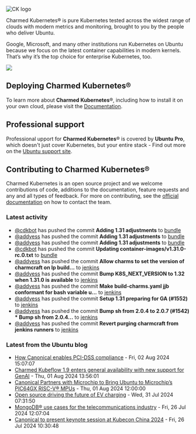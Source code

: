 ![CK logo](https://assets.ubuntu.com/v1/451d4cf4-Charmed+Kubernetes_RGB_onWhite_2022.svg)

Charmed Kubernetes® is pure Kubernetes tested across the widest range of clouds with modern metrics and monitoring, brought to you by the people who deliver Ubuntu.

Google, Microsoft, and many other institutions run Kubernetes on Ubuntu because we focus on the latest container capabilities in modern kernels. That’s why it’s the top choice for enterprise Kubernetes, too.

![](https://assets.ubuntu.com/v1/843c77b6-juju-at-a-glace.svg)

## Deploying Charmed Kubernetes®

To learn more about **Charmed Kubernetes**®, including how to install it on your own cloud, please visit the [Documentation][docs].

## Professional support

Professional upport for **Charmed Kubernetes**® is covered by **Ubuntu Pro**, which doesn't just cover Kubernetes, but your entire stack - Find out more on the [Ubuntu support site](https://ubuntu.com/support).

## Contributing to Charmed Kubernetes®

Charmed Kubernetes is an open source project and we welcome contributions of code, additions to the documentation, feature requests and any and all types of feedback. For more on contributing, see the [official documentation][get-in-touch] on how to contact the team.

<!-- LINKS -->
[docs]: https://ubuntu.com/kubernetes/docs
[get-in-touch]: https://ubuntu.com/kubernetes/docs/get-in-touch

### Latest activity

<!-- activity starts -->
 - [@cdkbot](https://github.com/cdkbot) has pushed the commit **Adding 1.31 adjustments** to [bundle](https://github.com/charmed-kubernetes/bundle)
 - [@addyess](https://github.com/addyess) has pushed the commit **Adding 1.31 adjustments** to [bundle](https://github.com/charmed-kubernetes/bundle)
 - [@addyess](https://github.com/addyess) has pushed the commit **Adding 1.31 adjustments** to [bundle](https://github.com/charmed-kubernetes/bundle)
 - [@cdkbot](https://github.com/cdkbot) has pushed the commit **Updating container-images/v1.31.0-rc.0.txt** to [bundle](https://github.com/charmed-kubernetes/bundle)
 - [@addyess](https://github.com/addyess) has pushed the commit **Allow charms to set the version of charmcraft on lp build...** to [jenkins](https://github.com/charmed-kubernetes/jenkins)
 - [@addyess](https://github.com/addyess) has pushed the commit **Bump K8S_NEXT_VERSION to 1.32 when 1.31.0 is available** to [jenkins](https://github.com/charmed-kubernetes/jenkins)
 - [@addyess](https://github.com/addyess) has pushed the commit **Make build-charms.yaml jjb conformant for bash variable u...** to [jenkins](https://github.com/charmed-kubernetes/jenkins)
 - [@addyess](https://github.com/addyess) has pushed the commit **Setup 1.31 preparing for GA (#1552)** to [jenkins](https://github.com/charmed-kubernetes/jenkins)
 - [@addyess](https://github.com/addyess) has pushed the commit **Bump sh from 2.0.4 to 2.0.7 (#1542)  * Bump sh from 2.0.4...** to [jenkins](https://github.com/charmed-kubernetes/jenkins)
 - [@addyess](https://github.com/addyess) has pushed the commit **Revert purging charmcraft from jenkins runners** to [jenkins](https://github.com/charmed-kubernetes/jenkins)
<!-- activity ends -->

<!-- roadmap starts -->

<!-- roadmap ends -->

### Latest from the Ubuntu blog

<!-- blog starts -->
* [How Canonical enables PCI-DSS compliance](https://ubuntu.com//blog/how-canonical-enables-pci-dss-compliance) - Fri, 02 Aug 2024 15:07:07 
* [Charmed Kubeflow 1.9 enters general availability with new support for GenAI](https://ubuntu.com//blog/kubeflow-1-9-ga) - Thu, 01 Aug 2024 13:56:01 
* [Canonical Partners with Microchip to Bring Ubuntu to Microchip&#8217;s PIC64GX RISC-V® MPUs](https://ubuntu.com//blog/canonical-partners-with-microchip-to-bring-ubuntu-to-microchips-pic64gx-risc-v-mpus) - Thu, 01 Aug 2024 12:00:00 
* [Open source driving the future of EV charging](https://ubuntu.com//blog/open-source-driving-the-future-of-ev-charging) - Wed, 31 Jul 2024 07:31:50 
* [MongoDB® use cases for the telecommunications industry](https://ubuntu.com//blog/enterprise-mongodb-use-cases-telecommunications-industry) - Fri, 26 Jul 2024 12:07:04 
* [Canonical to present keynote session at Kubecon China 2024](https://ubuntu.com//blog/kubecon-china-2024) - Fri, 26 Jul 2024 10:30:48 
<!-- blog ends -->
